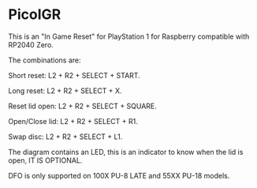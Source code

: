 # PicoIGR

This is an "In Game Reset" for PlayStation 1 for Raspberry compatible with RP2040 Zero.

The combinations are:  

Short reset:    L2 + R2 + SELECT + START. 

Long reset:     L2 + R2 + SELECT + X. 

Reset lid open: L2 + R2 + SELECT + SQUARE. 

Open/Close lid: L2 + R2 + SELECT + R1. 

Swap disc:      L2 + R2 + SELECT + L1. 


The diagram contains an LED, this is an indicator to know when the lid is open, IT IS OPTIONAL.

DFO is only supported on 100X PU-8 LATE and 55XX PU-18 models.
